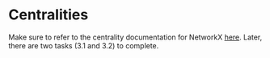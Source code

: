 # Centralities

Make sure to refer to the centrality documentation for NetworkX [here](https://networkx.org/documentation/stable/reference/algorithms/centrality.html). Later, there are two tasks (3.1 and 3.2) to complete.
